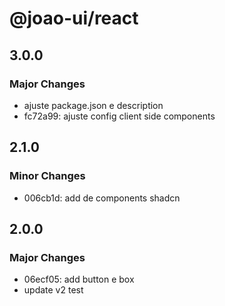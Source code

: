 # @joao-ui/react

## 3.0.0

### Major Changes

- ajuste package.json e description
- fc72a99: ajuste config client side components

## 2.1.0

### Minor Changes

- 006cb1d: add de components shadcn

## 2.0.0

### Major Changes

- 06ecf05: add button e box
- update v2 test
